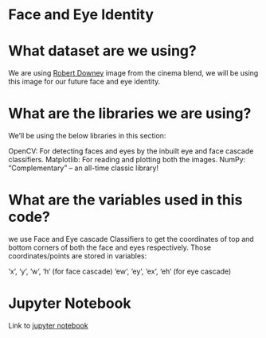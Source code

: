 # Face and Eye Identity

# What dataset are we using?
We are using [Robert Downey](https://www.cinemablend.com/news/2471343/apparently-robert-downey-jr-didnt-want-to-do-tony-starks-last-big-line-in-avengers-endgame) image from the cinema blend, we will be using this image for our future face and eye identity.

# What are the libraries we are using?
We’ll be using the below libraries in this section:

OpenCV: For detecting faces and eyes by the inbuilt eye and face cascade classifiers.
Matplotlib: For reading and plotting both the images.
NumPy:  “Complementary” – an all-time classic library!

# What are the variables used in this code?
we use Face and Eye cascade Classifiers to get the coordinates of top and bottom corners of both the face and eyes respectively. Those coordinates/points are stored in variables:

‘x‘, ‘y‘, ‘w‘, ‘h‘ (for face cascade)
‘ew‘, ‘ey‘, ‘ex‘, ‘eh‘ (for eye cascade)

# Jupyter Notebook

Link to [jupyter notebook](https://hub.gke.mybinder.org/user/ipython-ipython-in-depth-f37sop2p/notebooks/binder/Untitled.ipynb?kernel_name=python3)
